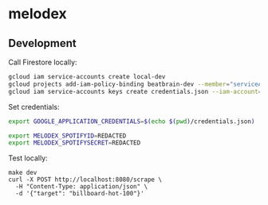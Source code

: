 # melodex

## Development

Call Firestore locally:

```sh
gcloud iam service-accounts create local-dev
gcloud projects add-iam-policy-binding beatbrain-dev --member="serviceAccount:local-dev@beatbrain-dev.iam.gserviceaccount.com" --role="roles/owner"
gcloud iam service-accounts keys create credentials.json --iam-account=local-dev@beatbrain-dev.iam.gserviceaccount.com
```

Set credentials:

```sh
export GOOGLE_APPLICATION_CREDENTIALS=$(echo $(pwd)/credentials.json)

export MELODEX_SPOTIFYID=REDACTED
export MELODEX_SPOTIFYSECRET=REDACTED
```

Test locally:

```
make dev
curl -X POST http://localhost:8080/scrape \
  -H "Content-Type: application/json" \
  -d '{"target": "billboard-hot-100"}'
```